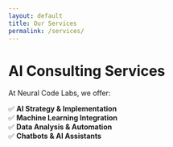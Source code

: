```yaml
---
layout: default
title: Our Services
permalink: /services/
---
```


# AI Consulting Services  
At Neural Code Labs, we offer:  

✅ **AI Strategy & Implementation**  
✅ **Machine Learning Integration**  
✅ **Data Analysis & Automation**  
✅ **Chatbots & AI Assistants**
